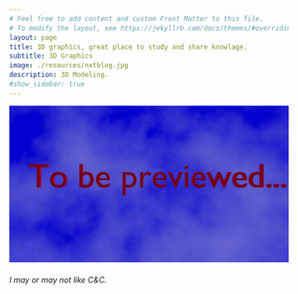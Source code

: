 ```yaml
---
# Feel free to add content and custom Front Matter to this file.
# To modify the layout, see https://jekyllrb.com/docs/themes/#overriding-theme-defaults
layout: page
title: 3D graphics, great place to study and share knowlage.
subtitle: 3D Graphics
image: ./resources/nxtblog.jpg
description: 3D Modeling.
#show_sidebar: true
---
```


![To be previewed](/img/tbp.jpg)
###### I may or may not like C&C.
